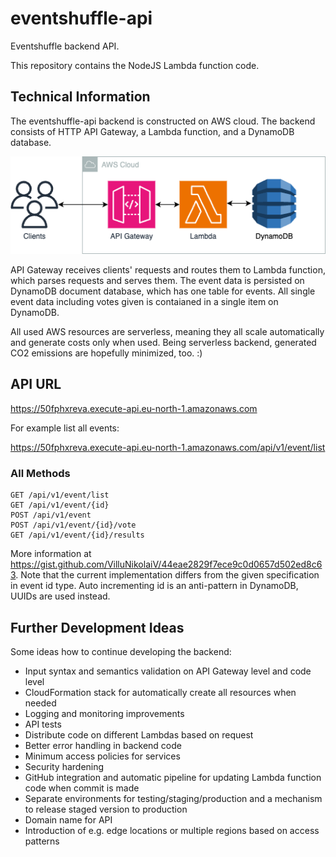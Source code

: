 # eventshuffle-api

Eventshuffle backend API.

This repository contains the NodeJS Lambda function code. 

## Technical Information

The eventshuffle-api backend is constructed on AWS cloud. The backend consists of HTTP API Gateway, a Lambda function, and a DynamoDB database.

![Backend architecture](https://github.com/arilaukkanen/eventshuffle-api/blob/main/eventshuffle-api.png?raw=true)

API Gateway receives clients' requests and routes them to Lambda function, which parses requests and serves them. The event data is persisted on DynamoDB document database, which has one table for events. All single event data including votes given is contaianed in a single item on DynamoDB.

All used AWS resources are serverless, meaning they all scale automatically and generate costs only when used. Being serverless backend, generated CO2 emissions are hopefully minimized, too. :)

## API URL

https://50fphxreva.execute-api.eu-north-1.amazonaws.com

For example list all events:

https://50fphxreva.execute-api.eu-north-1.amazonaws.com/api/v1/event/list

### All Methods

```
GET /api/v1/event/list
GET /api/v1/event/{id}
POST /api/v1/event
POST /api/v1/event/{id}/vote
GET /api/v1/event/{id}/results
```

More information at https://gist.github.com/VilluNikolaiV/44eae2829f7ece9c0d0657d502ed8c63. Note that the current implementation differs from the given specification in event id type. Auto incrementing id is an anti-pattern in DynamoDB, UUIDs are used instead.

## Further Development Ideas

Some ideas how to continue developing the backend:
* Input syntax and semantics validation on API Gateway level and code level
* CloudFormation stack for automatically create all resources when needed
* Logging and monitoring improvements
* API tests
* Distribute code on different Lambdas based on request
* Better error handling in backend code
* Minimum access policies for services
* Security hardening
* GitHub integration and automatic pipeline for updating Lambda function code when commit is made
* Separate environments for testing/staging/production and a mechanism to release staged version to production
* Domain name for API
* Introduction of e.g. edge locations or multiple regions based on access patterns 
